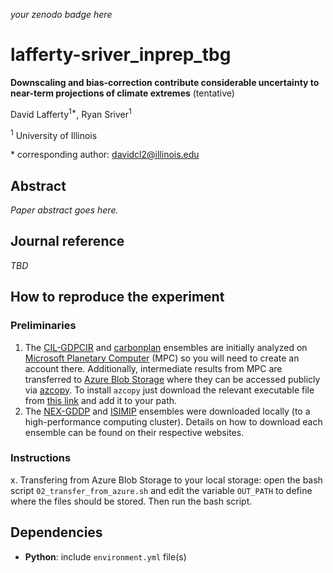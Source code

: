 _your zenodo badge here_

# lafferty-sriver_inprep_tbg

**Downscaling and bias-correction contribute considerable uncertainty to near-term projections of climate extremes** (tentative)

David Lafferty<sup>1\*</sup>, Ryan Sriver<sup>1</sup>

<sup>1</sup> University of Illinois

\* corresponding author: davidcl2@illinois.edu

## Abstract

_Paper abstract goes here._

## Journal reference

_TBD_

## How to reproduce the experiment

### Preliminaries 
1. The [CIL-GDPCIR](https://github.com/ClimateImpactLab/downscaleCMIP6) and [carbonplan](https://carbonplan.org/research/cmip6-downscaling-explainer) ensembles are initially analyzed on [Microsoft Planetary Computer](https://planetarycomputer.microsoft.com/) (MPC) so you will need to create an account there. Additionally, intermediate results from MPC are transferred to [Azure Blob Storage](https://azure.microsoft.com/en-us/products/storage/blobs/) where they can be accessed publicly via [azcopy](https://learn.microsoft.com/en-us/azure/storage/common/storage-use-azcopy-v10). To install `azcopy` just download the relevant executable file from [this link](https://learn.microsoft.com/en-us/azure/storage/common/storage-use-azcopy-v10) and add it to your path.
2. The [NEX-GDDP](https://www.nccs.nasa.gov/services/data-collections/land-based-products/nex-gddp-cmip6) and [ISIMIP](https://www.isimip.org/gettingstarted/input-data-bias-adjustment/) ensembles were downloaded locally (to a high-performance computing cluster). Details on how to download each ensemble can be found on their respective websites.

### Instructions

x. Transfering from Azure Blob Storage to your local storage: open the bash script `02_transfer_from_azure.sh` and edit the variable `OUT_PATH` to define where the files should be stored. Then run the bash script.

## Dependencies

- **Python**: include `environment.yml` file(s)
